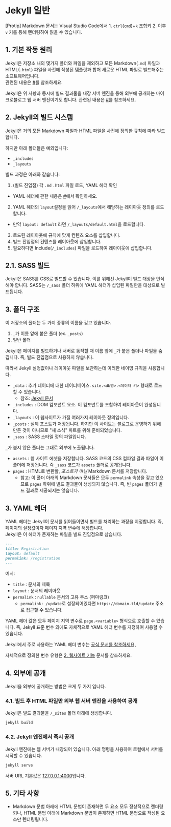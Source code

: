 # Jekyll 일반

[Protip] Markdown 문서는 Visual Studio Code에서 1. `ctrl`(`cmd`)+`k` 조합키 2. 이후 `v` 키를 통해 렌더링하여 읽을 수 있습니다.

## 1. 기본 작동 원리
Jekyll은 저장소 내의 몇가지 폴더와 파일을 제외하고 모든 Markdown(`.md`) 파일과 HTML(`.html`) 파일을 사전에 작성된 템플릿과 합쳐 새로운 HTML 파일로 빌드해주는 소프트웨어입니다.  
관련된 내용은 [#](#)를 참조하세요.


Jekyll은 위 사항과 동시에 빌드 결과물을 내장 서버 엔진을 통해 외부에 공개하는 마이크로블로그 웹 서버 엔진이기도 합니다. 관련된 내용은 [#](#)를 참조하세요.

## 2. Jekyll의 빌드 시스템
Jekyll은 거의 모든 Markdown 파일과 HTML 파일을 사전에 정의한 규칙에 따라 빌드합니다.  

하지만 아래 폴더들은 예외입니다:
 * `_includes`
 * `_layouts`

빌드 과정은 아래와 같습니다:
1. (빌드 진입점) 각 `.md` `.html` 파일 로드, YAML 헤더 확인  
  * YAML 헤더에 관한 내용은 [#](#)에서 확인하세요.  
2. YAML 헤더의 `layout`설정을 읽어 `/_layouts`에서 해당하는 레이아웃 정의를 로드합니다.  
  * 만약 `layout: default` 라면 `/_layouts/default.html`을 로드합니다.  
3. 로드된 레이아웃에 규칙에 맞게 컨텐츠 요소를 삽입합니다.  
  1. 빌드 진입점의 컨텐츠를 레이아웃에 삽입합니다.  
  2. 필요하다면 Include(`/_includes`) 파일을 로드하여 레아이웃에 삽입합니다.  

## 2.1. SASS 빌드
Jekyll은 SASS를 CSS로 빌드할 수 있습니다. 이를 위해선 Jekyll이 빌드 대상을 인식해야 합니다. SASS는 `/_sass` 폴더 하위에 YAML 헤더가 삽입된 파일만을 대상으로 빌드됩니다.

## 3. 폴더 구조
이 저장소의 폴더는 두 가지 종류의 이름을 갖고 있습니다.  

1. `_`가 이름 앞에 붙은 폴더 (ex. `_posts`)
2. 일반 폴더

Jekyll은 페이지를 빌드하거나 서버로 동작할 때 이름 앞에 `_`가 붙은 폴더나 파일을 숨깁니다. 즉, 빌드 진입점으로 사용하지 않습니다.  

따라서 Jekyll 설정값이나 레이아웃 파일을 보관하는데 이러한 네이밍 규칙을 사용합니다.

* `_data` : 추가 데이터에 대한 데이터베이스. `site.<db명>.<데이터 키>` 형태로 로드할 수 있습니다.
  * 참조: [Jekyll 문서](https://jekyllrb-ko.github.io/docs/datafiles/)
* `_includes` : DOM 컴포넌트 요소. 이 컴포넌트를 조합하여 레이아웃이 완성됩니다.
* `_layouts` : 이 웹사이트가 가질 여러가지 레이아웃 정의입니다.
* `_posts` : 실제 포스트가 저장됩니다. 하지만 이 사이트는 블로그로 운영하기 위해 만든 것이 아니므로 "새 소식" 파트를 위해 준비되었습니다.
* `_sass` : SASS 스타일 정의 파일입니다.

`_`가 붙지 않은 폴더는 그대로 외부에 노출됩니다.
* `assets` : 웹 사이트 에셋을 저장합니다. SASS 코드의 CSS 컴파일 결과 파일이 이 폴더에 저장됩니다. 즉 `_sass` 코드가 `assets` 폴더로 공개됩니다.
* `pages` : HTML로 변환할, _포스트가 아닌_ Markdown 문서를 저장합니다. 
  * 참고: 이 폴더 아래의 Markdown 문서들은 모두 `permalink` 속성을 갖고 있으므로 `pages` 하위에 빌드 결과물이 생성되지 않습니다. 즉, 빈 `pages` 폴더가 빌드 결과로 제공되지는 않습니다.

## 3. YAML 헤더
YAML 헤더는 Jekyll이 문서를 읽어들이면서 빌드를 처리하는 과정을 지정합니다. 즉, 페이지의 설정값이자 페이지 지역 변수에 해당합니다.  
Jekyll은 이 헤더가 존재하는 파일을 빌드 진입점으로 삼습니다.  

```md
---
title: Registration
layout: default
permalink: /registration
---
```

예시:  
* `title` : 문서의 제목
* `layout` : 문서의 레이아웃
* `permalink` : `nullable` 문서의 고유 주소 (퍼마링크)
  * `permalink: /update`로 설정되어있다면 `https://domain.tld/update` 주소로 접근할 수 있습니다.

YAML 헤더 값은 모두 페이지 지역 변수로 `page.<variable>` 형식으로 호출할 수 있습니다. 즉, Jekyll 표준 변수 외에도 자체적으로 YAML 헤더 변수를 지정하여 사용할 수 있습니다.

Jekyll에서 주로 사용하는 YAML 헤더 변수는 [공식 문서를 참조하세요,](https://jekyllrb-ko.github.io/docs/variables/#%ED%8E%98%EC%9D%B4%EC%A7%80-%EB%B3%80%EC%88%98)

자체적으로 정의한 변수 유형은 [2. 웹사이트 기능](./2-custom-definitions.md) 문서를 참조하세요.  

## 4. 외부에 공개
Jekyll을 외부에 공개하는 방법은 크게 두 가지 입니다.

### 4.1. 빌드 후 HTML 파일만 외부 웹 서버 엔진을 사용하여 공개
Jekyll은 빌드 결과물을 `/_sites` 폴더 아래에 생성합니다.  

```sh
jekyll build
```


### 4.2. Jekyll 엔진에서 즉시 공개
Jekyll 엔진에는 웹 서버가 내장되어 있습니다. 아래 명령을 사용하여 로컬에서 서버를 시작할 수 있습니다.  

```sh
jekyll serve
```

서버 URL 기본값은 [127.0.0.1:4000](http://127.0.0.1:4000)입니다.  

## 5. 기타 사항

* Markdown 문법 아래에 HTML 문법이 존재하면 두 요소 모두 정상적으로 렌더링되나, HTML 문법 아래에 Markdown 문법이 존재하면 HTML 문법으로 작성된 요소만 렌더링됩니다.
